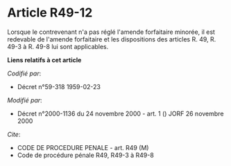 # Article R49-12

Lorsque le contrevenant n'a pas réglé l'amende forfaitaire minorée, il est redevable de l'amende forfaitaire et les
dispositions des articles R. 49, R. 49-3 à R. 49-8 lui sont applicables.

**Liens relatifs à cet article**

_Codifié par_:

  - Décret n°59-318 1959-02-23

_Modifié par_:

  - Décret n°2000-1136 du 24 novembre 2000 - art. 1 () JORF 26 novembre 2000

_Cite_:

  - CODE DE PROCEDURE PENALE - art. R49 (M)
  - Code de procédure pénale R49, R49-3 à R49-8
